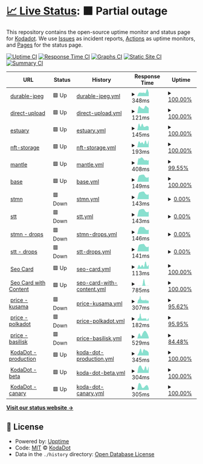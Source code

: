 # [📈 Live Status](https://kodadot.github.io/uptime/): <!--live status--> **🟧 Partial outage**

This repository contains the open-source uptime monitor and status page for [Kodadot](https://kodadot.github.io/uptime/). We use [Issues](https://github.com/kodadot/uptime/issues) as incident reports, [Actions](https://github.com/kodadot/uptime/actions) as uptime monitors, and [Pages](https://kodadot.github.io/uptime/) for the status page.

[![Uptime CI](https://github.com/kodadot/uptime/workflows/Uptime%20CI/badge.svg)](https://github.com/kodadot/uptime/actions?query=workflow%3A%22Uptime+CI%22)
[![Response Time CI](https://github.com/kodadot/uptime/workflows/Response%20Time%20CI/badge.svg)](https://github.com/kodadot/uptime/actions?query=workflow%3A%22Response+Time+CI%22)
[![Graphs CI](https://github.com/kodadot/uptime/workflows/Graphs%20CI/badge.svg)](https://github.com/kodadot/uptime/actions?query=workflow%3A%22Graphs+CI%22)
[![Static Site CI](https://github.com/kodadot/uptime/workflows/Static%20Site%20CI/badge.svg)](https://github.com/kodadot/uptime/actions?query=workflow%3A%22Static+Site+CI%22)
[![Summary CI](https://github.com/kodadot/uptime/workflows/Summary%20CI/badge.svg)](https://github.com/kodadot/uptime/actions?query=workflow%3A%22Summary+CI%22)

<!--start: status pages-->
<!-- This summary is generated by Upptime (https://github.com/upptime/upptime) -->
<!-- Do not edit this manually, your changes will be overwritten -->
<!-- prettier-ignore -->
| URL | Status | History | Response Time | Uptime |
| --- | ------ | ------- | ------------- | ------ |
| <img alt="" src="https://icons.duckduckgo.com/ip3/durable-jpeg.kodadot.workers.dev.ico" height="13"> [durable-jpeg](https://durable-jpeg.kodadot.workers.dev/batch) | 🟩 Up | [durable-jpeg.yml](https://github.com/kodadot/uptime/commits/HEAD/history/durable-jpeg.yml) | <details><summary><img alt="Response time graph" src="./graphs/durable-jpeg/response-time-week.png" height="20"> 348ms</summary><br><a href="https://uptime.kodadot.xyz/history/durable-jpeg"><img alt="Response time 405" src="https://img.shields.io/endpoint?url=https%3A%2F%2Fraw.githubusercontent.com%2Fkodadot%2Fuptime%2FHEAD%2Fapi%2Fdurable-jpeg%2Fresponse-time.json"></a><br><a href="https://uptime.kodadot.xyz/history/durable-jpeg"><img alt="24-hour response time 313" src="https://img.shields.io/endpoint?url=https%3A%2F%2Fraw.githubusercontent.com%2Fkodadot%2Fuptime%2FHEAD%2Fapi%2Fdurable-jpeg%2Fresponse-time-day.json"></a><br><a href="https://uptime.kodadot.xyz/history/durable-jpeg"><img alt="7-day response time 348" src="https://img.shields.io/endpoint?url=https%3A%2F%2Fraw.githubusercontent.com%2Fkodadot%2Fuptime%2FHEAD%2Fapi%2Fdurable-jpeg%2Fresponse-time-week.json"></a><br><a href="https://uptime.kodadot.xyz/history/durable-jpeg"><img alt="30-day response time 413" src="https://img.shields.io/endpoint?url=https%3A%2F%2Fraw.githubusercontent.com%2Fkodadot%2Fuptime%2FHEAD%2Fapi%2Fdurable-jpeg%2Fresponse-time-month.json"></a><br><a href="https://uptime.kodadot.xyz/history/durable-jpeg"><img alt="1-year response time 402" src="https://img.shields.io/endpoint?url=https%3A%2F%2Fraw.githubusercontent.com%2Fkodadot%2Fuptime%2FHEAD%2Fapi%2Fdurable-jpeg%2Fresponse-time-year.json"></a></details> | <details><summary><a href="https://uptime.kodadot.xyz/history/durable-jpeg">100.00%</a></summary><a href="https://uptime.kodadot.xyz/history/durable-jpeg"><img alt="All-time uptime 99.98%" src="https://img.shields.io/endpoint?url=https%3A%2F%2Fraw.githubusercontent.com%2Fkodadot%2Fuptime%2FHEAD%2Fapi%2Fdurable-jpeg%2Fuptime.json"></a><br><a href="https://uptime.kodadot.xyz/history/durable-jpeg"><img alt="24-hour uptime 100.00%" src="https://img.shields.io/endpoint?url=https%3A%2F%2Fraw.githubusercontent.com%2Fkodadot%2Fuptime%2FHEAD%2Fapi%2Fdurable-jpeg%2Fuptime-day.json"></a><br><a href="https://uptime.kodadot.xyz/history/durable-jpeg"><img alt="7-day uptime 100.00%" src="https://img.shields.io/endpoint?url=https%3A%2F%2Fraw.githubusercontent.com%2Fkodadot%2Fuptime%2FHEAD%2Fapi%2Fdurable-jpeg%2Fuptime-week.json"></a><br><a href="https://uptime.kodadot.xyz/history/durable-jpeg"><img alt="30-day uptime 100.00%" src="https://img.shields.io/endpoint?url=https%3A%2F%2Fraw.githubusercontent.com%2Fkodadot%2Fuptime%2FHEAD%2Fapi%2Fdurable-jpeg%2Fuptime-month.json"></a><br><a href="https://uptime.kodadot.xyz/history/durable-jpeg"><img alt="1-year uptime 100.00%" src="https://img.shields.io/endpoint?url=https%3A%2F%2Fraw.githubusercontent.com%2Fkodadot%2Fuptime%2FHEAD%2Fapi%2Fdurable-jpeg%2Fuptime-year.json"></a></details>
| <img alt="" src="https://icons.duckduckgo.com/ip3/direct-upload.kodadot.workers.dev.ico" height="13"> [direct-upload](https://direct-upload.kodadot.workers.dev/) | 🟩 Up | [direct-upload.yml](https://github.com/kodadot/uptime/commits/HEAD/history/direct-upload.yml) | <details><summary><img alt="Response time graph" src="./graphs/direct-upload/response-time-week.png" height="20"> 121ms</summary><br><a href="https://uptime.kodadot.xyz/history/direct-upload"><img alt="Response time 152" src="https://img.shields.io/endpoint?url=https%3A%2F%2Fraw.githubusercontent.com%2Fkodadot%2Fuptime%2FHEAD%2Fapi%2Fdirect-upload%2Fresponse-time.json"></a><br><a href="https://uptime.kodadot.xyz/history/direct-upload"><img alt="24-hour response time 104" src="https://img.shields.io/endpoint?url=https%3A%2F%2Fraw.githubusercontent.com%2Fkodadot%2Fuptime%2FHEAD%2Fapi%2Fdirect-upload%2Fresponse-time-day.json"></a><br><a href="https://uptime.kodadot.xyz/history/direct-upload"><img alt="7-day response time 121" src="https://img.shields.io/endpoint?url=https%3A%2F%2Fraw.githubusercontent.com%2Fkodadot%2Fuptime%2FHEAD%2Fapi%2Fdirect-upload%2Fresponse-time-week.json"></a><br><a href="https://uptime.kodadot.xyz/history/direct-upload"><img alt="30-day response time 235" src="https://img.shields.io/endpoint?url=https%3A%2F%2Fraw.githubusercontent.com%2Fkodadot%2Fuptime%2FHEAD%2Fapi%2Fdirect-upload%2Fresponse-time-month.json"></a><br><a href="https://uptime.kodadot.xyz/history/direct-upload"><img alt="1-year response time 160" src="https://img.shields.io/endpoint?url=https%3A%2F%2Fraw.githubusercontent.com%2Fkodadot%2Fuptime%2FHEAD%2Fapi%2Fdirect-upload%2Fresponse-time-year.json"></a></details> | <details><summary><a href="https://uptime.kodadot.xyz/history/direct-upload">100.00%</a></summary><a href="https://uptime.kodadot.xyz/history/direct-upload"><img alt="All-time uptime 100.00%" src="https://img.shields.io/endpoint?url=https%3A%2F%2Fraw.githubusercontent.com%2Fkodadot%2Fuptime%2FHEAD%2Fapi%2Fdirect-upload%2Fuptime.json"></a><br><a href="https://uptime.kodadot.xyz/history/direct-upload"><img alt="24-hour uptime 100.00%" src="https://img.shields.io/endpoint?url=https%3A%2F%2Fraw.githubusercontent.com%2Fkodadot%2Fuptime%2FHEAD%2Fapi%2Fdirect-upload%2Fuptime-day.json"></a><br><a href="https://uptime.kodadot.xyz/history/direct-upload"><img alt="7-day uptime 100.00%" src="https://img.shields.io/endpoint?url=https%3A%2F%2Fraw.githubusercontent.com%2Fkodadot%2Fuptime%2FHEAD%2Fapi%2Fdirect-upload%2Fuptime-week.json"></a><br><a href="https://uptime.kodadot.xyz/history/direct-upload"><img alt="30-day uptime 100.00%" src="https://img.shields.io/endpoint?url=https%3A%2F%2Fraw.githubusercontent.com%2Fkodadot%2Fuptime%2FHEAD%2Fapi%2Fdirect-upload%2Fuptime-month.json"></a><br><a href="https://uptime.kodadot.xyz/history/direct-upload"><img alt="1-year uptime 100.00%" src="https://img.shields.io/endpoint?url=https%3A%2F%2Fraw.githubusercontent.com%2Fkodadot%2Fuptime%2FHEAD%2Fapi%2Fdirect-upload%2Fuptime-year.json"></a></details>
| <img alt="" src="https://icons.duckduckgo.com/ip3/pinning.kodadot.workers.dev.ico" height="13"> [estuary](https://pinning.kodadot.workers.dev/) | 🟩 Up | [estuary.yml](https://github.com/kodadot/uptime/commits/HEAD/history/estuary.yml) | <details><summary><img alt="Response time graph" src="./graphs/estuary/response-time-week.png" height="20"> 145ms</summary><br><a href="https://uptime.kodadot.xyz/history/estuary"><img alt="Response time 148" src="https://img.shields.io/endpoint?url=https%3A%2F%2Fraw.githubusercontent.com%2Fkodadot%2Fuptime%2FHEAD%2Fapi%2Festuary%2Fresponse-time.json"></a><br><a href="https://uptime.kodadot.xyz/history/estuary"><img alt="24-hour response time 107" src="https://img.shields.io/endpoint?url=https%3A%2F%2Fraw.githubusercontent.com%2Fkodadot%2Fuptime%2FHEAD%2Fapi%2Festuary%2Fresponse-time-day.json"></a><br><a href="https://uptime.kodadot.xyz/history/estuary"><img alt="7-day response time 145" src="https://img.shields.io/endpoint?url=https%3A%2F%2Fraw.githubusercontent.com%2Fkodadot%2Fuptime%2FHEAD%2Fapi%2Festuary%2Fresponse-time-week.json"></a><br><a href="https://uptime.kodadot.xyz/history/estuary"><img alt="30-day response time 203" src="https://img.shields.io/endpoint?url=https%3A%2F%2Fraw.githubusercontent.com%2Fkodadot%2Fuptime%2FHEAD%2Fapi%2Festuary%2Fresponse-time-month.json"></a><br><a href="https://uptime.kodadot.xyz/history/estuary"><img alt="1-year response time 153" src="https://img.shields.io/endpoint?url=https%3A%2F%2Fraw.githubusercontent.com%2Fkodadot%2Fuptime%2FHEAD%2Fapi%2Festuary%2Fresponse-time-year.json"></a></details> | <details><summary><a href="https://uptime.kodadot.xyz/history/estuary">100.00%</a></summary><a href="https://uptime.kodadot.xyz/history/estuary"><img alt="All-time uptime 100.00%" src="https://img.shields.io/endpoint?url=https%3A%2F%2Fraw.githubusercontent.com%2Fkodadot%2Fuptime%2FHEAD%2Fapi%2Festuary%2Fuptime.json"></a><br><a href="https://uptime.kodadot.xyz/history/estuary"><img alt="24-hour uptime 100.00%" src="https://img.shields.io/endpoint?url=https%3A%2F%2Fraw.githubusercontent.com%2Fkodadot%2Fuptime%2FHEAD%2Fapi%2Festuary%2Fuptime-day.json"></a><br><a href="https://uptime.kodadot.xyz/history/estuary"><img alt="7-day uptime 100.00%" src="https://img.shields.io/endpoint?url=https%3A%2F%2Fraw.githubusercontent.com%2Fkodadot%2Fuptime%2FHEAD%2Fapi%2Festuary%2Fuptime-week.json"></a><br><a href="https://uptime.kodadot.xyz/history/estuary"><img alt="30-day uptime 100.00%" src="https://img.shields.io/endpoint?url=https%3A%2F%2Fraw.githubusercontent.com%2Fkodadot%2Fuptime%2FHEAD%2Fapi%2Festuary%2Fuptime-month.json"></a><br><a href="https://uptime.kodadot.xyz/history/estuary"><img alt="1-year uptime 100.00%" src="https://img.shields.io/endpoint?url=https%3A%2F%2Fraw.githubusercontent.com%2Fkodadot%2Fuptime%2FHEAD%2Fapi%2Festuary%2Fuptime-year.json"></a></details>
| <img alt="" src="https://icons.duckduckgo.com/ip3/ipos.kodadot.workers.dev.ico" height="13"> [nft-storage](https://ipos.kodadot.workers.dev/) | 🟩 Up | [nft-storage.yml](https://github.com/kodadot/uptime/commits/HEAD/history/nft-storage.yml) | <details><summary><img alt="Response time graph" src="./graphs/nft-storage/response-time-week.png" height="20"> 193ms</summary><br><a href="https://uptime.kodadot.xyz/history/nft-storage"><img alt="Response time 185" src="https://img.shields.io/endpoint?url=https%3A%2F%2Fraw.githubusercontent.com%2Fkodadot%2Fuptime%2FHEAD%2Fapi%2Fnft-storage%2Fresponse-time.json"></a><br><a href="https://uptime.kodadot.xyz/history/nft-storage"><img alt="24-hour response time 271" src="https://img.shields.io/endpoint?url=https%3A%2F%2Fraw.githubusercontent.com%2Fkodadot%2Fuptime%2FHEAD%2Fapi%2Fnft-storage%2Fresponse-time-day.json"></a><br><a href="https://uptime.kodadot.xyz/history/nft-storage"><img alt="7-day response time 193" src="https://img.shields.io/endpoint?url=https%3A%2F%2Fraw.githubusercontent.com%2Fkodadot%2Fuptime%2FHEAD%2Fapi%2Fnft-storage%2Fresponse-time-week.json"></a><br><a href="https://uptime.kodadot.xyz/history/nft-storage"><img alt="30-day response time 240" src="https://img.shields.io/endpoint?url=https%3A%2F%2Fraw.githubusercontent.com%2Fkodadot%2Fuptime%2FHEAD%2Fapi%2Fnft-storage%2Fresponse-time-month.json"></a><br><a href="https://uptime.kodadot.xyz/history/nft-storage"><img alt="1-year response time 205" src="https://img.shields.io/endpoint?url=https%3A%2F%2Fraw.githubusercontent.com%2Fkodadot%2Fuptime%2FHEAD%2Fapi%2Fnft-storage%2Fresponse-time-year.json"></a></details> | <details><summary><a href="https://uptime.kodadot.xyz/history/nft-storage">100.00%</a></summary><a href="https://uptime.kodadot.xyz/history/nft-storage"><img alt="All-time uptime 100.00%" src="https://img.shields.io/endpoint?url=https%3A%2F%2Fraw.githubusercontent.com%2Fkodadot%2Fuptime%2FHEAD%2Fapi%2Fnft-storage%2Fuptime.json"></a><br><a href="https://uptime.kodadot.xyz/history/nft-storage"><img alt="24-hour uptime 100.00%" src="https://img.shields.io/endpoint?url=https%3A%2F%2Fraw.githubusercontent.com%2Fkodadot%2Fuptime%2FHEAD%2Fapi%2Fnft-storage%2Fuptime-day.json"></a><br><a href="https://uptime.kodadot.xyz/history/nft-storage"><img alt="7-day uptime 100.00%" src="https://img.shields.io/endpoint?url=https%3A%2F%2Fraw.githubusercontent.com%2Fkodadot%2Fuptime%2FHEAD%2Fapi%2Fnft-storage%2Fuptime-week.json"></a><br><a href="https://uptime.kodadot.xyz/history/nft-storage"><img alt="30-day uptime 100.00%" src="https://img.shields.io/endpoint?url=https%3A%2F%2Fraw.githubusercontent.com%2Fkodadot%2Fuptime%2FHEAD%2Fapi%2Fnft-storage%2Fuptime-month.json"></a><br><a href="https://uptime.kodadot.xyz/history/nft-storage"><img alt="1-year uptime 100.00%" src="https://img.shields.io/endpoint?url=https%3A%2F%2Fraw.githubusercontent.com%2Fkodadot%2Fuptime%2FHEAD%2Fapi%2Fnft-storage%2Fuptime-year.json"></a></details>
| <img alt="" src="https://icons.duckduckgo.com/ip3/squid.subsquid.io.ico" height="13"> [mantle](https://squid.subsquid.io/flock/graphql) | 🟩 Up | [mantle.yml](https://github.com/kodadot/uptime/commits/HEAD/history/mantle.yml) | <details><summary><img alt="Response time graph" src="./graphs/mantle/response-time-week.png" height="20"> 408ms</summary><br><a href="https://uptime.kodadot.xyz/history/mantle"><img alt="Response time 465" src="https://img.shields.io/endpoint?url=https%3A%2F%2Fraw.githubusercontent.com%2Fkodadot%2Fuptime%2FHEAD%2Fapi%2Fmantle%2Fresponse-time.json"></a><br><a href="https://uptime.kodadot.xyz/history/mantle"><img alt="24-hour response time 620" src="https://img.shields.io/endpoint?url=https%3A%2F%2Fraw.githubusercontent.com%2Fkodadot%2Fuptime%2FHEAD%2Fapi%2Fmantle%2Fresponse-time-day.json"></a><br><a href="https://uptime.kodadot.xyz/history/mantle"><img alt="7-day response time 408" src="https://img.shields.io/endpoint?url=https%3A%2F%2Fraw.githubusercontent.com%2Fkodadot%2Fuptime%2FHEAD%2Fapi%2Fmantle%2Fresponse-time-week.json"></a><br><a href="https://uptime.kodadot.xyz/history/mantle"><img alt="30-day response time 328" src="https://img.shields.io/endpoint?url=https%3A%2F%2Fraw.githubusercontent.com%2Fkodadot%2Fuptime%2FHEAD%2Fapi%2Fmantle%2Fresponse-time-month.json"></a><br><a href="https://uptime.kodadot.xyz/history/mantle"><img alt="1-year response time 461" src="https://img.shields.io/endpoint?url=https%3A%2F%2Fraw.githubusercontent.com%2Fkodadot%2Fuptime%2FHEAD%2Fapi%2Fmantle%2Fresponse-time-year.json"></a></details> | <details><summary><a href="https://uptime.kodadot.xyz/history/mantle">99.55%</a></summary><a href="https://uptime.kodadot.xyz/history/mantle"><img alt="All-time uptime 99.90%" src="https://img.shields.io/endpoint?url=https%3A%2F%2Fraw.githubusercontent.com%2Fkodadot%2Fuptime%2FHEAD%2Fapi%2Fmantle%2Fuptime.json"></a><br><a href="https://uptime.kodadot.xyz/history/mantle"><img alt="24-hour uptime 99.02%" src="https://img.shields.io/endpoint?url=https%3A%2F%2Fraw.githubusercontent.com%2Fkodadot%2Fuptime%2FHEAD%2Fapi%2Fmantle%2Fuptime-day.json"></a><br><a href="https://uptime.kodadot.xyz/history/mantle"><img alt="7-day uptime 99.55%" src="https://img.shields.io/endpoint?url=https%3A%2F%2Fraw.githubusercontent.com%2Fkodadot%2Fuptime%2FHEAD%2Fapi%2Fmantle%2Fuptime-week.json"></a><br><a href="https://uptime.kodadot.xyz/history/mantle"><img alt="30-day uptime 99.60%" src="https://img.shields.io/endpoint?url=https%3A%2F%2Fraw.githubusercontent.com%2Fkodadot%2Fuptime%2FHEAD%2Fapi%2Fmantle%2Fuptime-month.json"></a><br><a href="https://uptime.kodadot.xyz/history/mantle"><img alt="1-year uptime 99.90%" src="https://img.shields.io/endpoint?url=https%3A%2F%2Fraw.githubusercontent.com%2Fkodadot%2Fuptime%2FHEAD%2Fapi%2Fmantle%2Fuptime-year.json"></a></details>
| <img alt="" src="https://icons.duckduckgo.com/ip3/squid.subsquid.io.ico" height="13"> [base](https://squid.subsquid.io/basick/graphql) | 🟩 Up | [base.yml](https://github.com/kodadot/uptime/commits/HEAD/history/base.yml) | <details><summary><img alt="Response time graph" src="./graphs/base/response-time-week.png" height="20"> 149ms</summary><br><a href="https://uptime.kodadot.xyz/history/base"><img alt="Response time 170" src="https://img.shields.io/endpoint?url=https%3A%2F%2Fraw.githubusercontent.com%2Fkodadot%2Fuptime%2FHEAD%2Fapi%2Fbase%2Fresponse-time.json"></a><br><a href="https://uptime.kodadot.xyz/history/base"><img alt="24-hour response time 119" src="https://img.shields.io/endpoint?url=https%3A%2F%2Fraw.githubusercontent.com%2Fkodadot%2Fuptime%2FHEAD%2Fapi%2Fbase%2Fresponse-time-day.json"></a><br><a href="https://uptime.kodadot.xyz/history/base"><img alt="7-day response time 149" src="https://img.shields.io/endpoint?url=https%3A%2F%2Fraw.githubusercontent.com%2Fkodadot%2Fuptime%2FHEAD%2Fapi%2Fbase%2Fresponse-time-week.json"></a><br><a href="https://uptime.kodadot.xyz/history/base"><img alt="30-day response time 146" src="https://img.shields.io/endpoint?url=https%3A%2F%2Fraw.githubusercontent.com%2Fkodadot%2Fuptime%2FHEAD%2Fapi%2Fbase%2Fresponse-time-month.json"></a><br><a href="https://uptime.kodadot.xyz/history/base"><img alt="1-year response time 173" src="https://img.shields.io/endpoint?url=https%3A%2F%2Fraw.githubusercontent.com%2Fkodadot%2Fuptime%2FHEAD%2Fapi%2Fbase%2Fresponse-time-year.json"></a></details> | <details><summary><a href="https://uptime.kodadot.xyz/history/base">100.00%</a></summary><a href="https://uptime.kodadot.xyz/history/base"><img alt="All-time uptime 99.94%" src="https://img.shields.io/endpoint?url=https%3A%2F%2Fraw.githubusercontent.com%2Fkodadot%2Fuptime%2FHEAD%2Fapi%2Fbase%2Fuptime.json"></a><br><a href="https://uptime.kodadot.xyz/history/base"><img alt="24-hour uptime 100.00%" src="https://img.shields.io/endpoint?url=https%3A%2F%2Fraw.githubusercontent.com%2Fkodadot%2Fuptime%2FHEAD%2Fapi%2Fbase%2Fuptime-day.json"></a><br><a href="https://uptime.kodadot.xyz/history/base"><img alt="7-day uptime 100.00%" src="https://img.shields.io/endpoint?url=https%3A%2F%2Fraw.githubusercontent.com%2Fkodadot%2Fuptime%2FHEAD%2Fapi%2Fbase%2Fuptime-week.json"></a><br><a href="https://uptime.kodadot.xyz/history/base"><img alt="30-day uptime 99.97%" src="https://img.shields.io/endpoint?url=https%3A%2F%2Fraw.githubusercontent.com%2Fkodadot%2Fuptime%2FHEAD%2Fapi%2Fbase%2Fuptime-month.json"></a><br><a href="https://uptime.kodadot.xyz/history/base"><img alt="1-year uptime 99.94%" src="https://img.shields.io/endpoint?url=https%3A%2F%2Fraw.githubusercontent.com%2Fkodadot%2Fuptime%2FHEAD%2Fapi%2Fbase%2Fuptime-year.json"></a></details>
| <img alt="" src="https://icons.duckduckgo.com/ip3/squid.subsquid.io.ico" height="13"> [stmn](https://squid.subsquid.io/stick/graphql) | 🟥 Down | [stmn.yml](https://github.com/kodadot/uptime/commits/HEAD/history/stmn.yml) | <details><summary><img alt="Response time graph" src="./graphs/stmn/response-time-week.png" height="20"> 143ms</summary><br><a href="https://uptime.kodadot.xyz/history/stmn"><img alt="Response time 125" src="https://img.shields.io/endpoint?url=https%3A%2F%2Fraw.githubusercontent.com%2Fkodadot%2Fuptime%2FHEAD%2Fapi%2Fstmn%2Fresponse-time.json"></a><br><a href="https://uptime.kodadot.xyz/history/stmn"><img alt="24-hour response time 113" src="https://img.shields.io/endpoint?url=https%3A%2F%2Fraw.githubusercontent.com%2Fkodadot%2Fuptime%2FHEAD%2Fapi%2Fstmn%2Fresponse-time-day.json"></a><br><a href="https://uptime.kodadot.xyz/history/stmn"><img alt="7-day response time 143" src="https://img.shields.io/endpoint?url=https%3A%2F%2Fraw.githubusercontent.com%2Fkodadot%2Fuptime%2FHEAD%2Fapi%2Fstmn%2Fresponse-time-week.json"></a><br><a href="https://uptime.kodadot.xyz/history/stmn"><img alt="30-day response time 140" src="https://img.shields.io/endpoint?url=https%3A%2F%2Fraw.githubusercontent.com%2Fkodadot%2Fuptime%2FHEAD%2Fapi%2Fstmn%2Fresponse-time-month.json"></a><br><a href="https://uptime.kodadot.xyz/history/stmn"><img alt="1-year response time 124" src="https://img.shields.io/endpoint?url=https%3A%2F%2Fraw.githubusercontent.com%2Fkodadot%2Fuptime%2FHEAD%2Fapi%2Fstmn%2Fresponse-time-year.json"></a></details> | <details><summary><a href="https://uptime.kodadot.xyz/history/stmn">0.00%</a></summary><a href="https://uptime.kodadot.xyz/history/stmn"><img alt="All-time uptime 64.70%" src="https://img.shields.io/endpoint?url=https%3A%2F%2Fraw.githubusercontent.com%2Fkodadot%2Fuptime%2FHEAD%2Fapi%2Fstmn%2Fuptime.json"></a><br><a href="https://uptime.kodadot.xyz/history/stmn"><img alt="24-hour uptime 0.00%" src="https://img.shields.io/endpoint?url=https%3A%2F%2Fraw.githubusercontent.com%2Fkodadot%2Fuptime%2FHEAD%2Fapi%2Fstmn%2Fuptime-day.json"></a><br><a href="https://uptime.kodadot.xyz/history/stmn"><img alt="7-day uptime 0.00%" src="https://img.shields.io/endpoint?url=https%3A%2F%2Fraw.githubusercontent.com%2Fkodadot%2Fuptime%2FHEAD%2Fapi%2Fstmn%2Fuptime-week.json"></a><br><a href="https://uptime.kodadot.xyz/history/stmn"><img alt="30-day uptime 0.00%" src="https://img.shields.io/endpoint?url=https%3A%2F%2Fraw.githubusercontent.com%2Fkodadot%2Fuptime%2FHEAD%2Fapi%2Fstmn%2Fuptime-month.json"></a><br><a href="https://uptime.kodadot.xyz/history/stmn"><img alt="1-year uptime 20.28%" src="https://img.shields.io/endpoint?url=https%3A%2F%2Fraw.githubusercontent.com%2Fkodadot%2Fuptime%2FHEAD%2Fapi%2Fstmn%2Fuptime-year.json"></a></details>
| <img alt="" src="https://icons.duckduckgo.com/ip3/squid.subsquid.io.ico" height="13"> [stt](https://squid.subsquid.io/speck/graphql) | 🟥 Down | [stt.yml](https://github.com/kodadot/uptime/commits/HEAD/history/stt.yml) | <details><summary><img alt="Response time graph" src="./graphs/stt/response-time-week.png" height="20"> 143ms</summary><br><a href="https://uptime.kodadot.xyz/history/stt"><img alt="Response time 124" src="https://img.shields.io/endpoint?url=https%3A%2F%2Fraw.githubusercontent.com%2Fkodadot%2Fuptime%2FHEAD%2Fapi%2Fstt%2Fresponse-time.json"></a><br><a href="https://uptime.kodadot.xyz/history/stt"><img alt="24-hour response time 114" src="https://img.shields.io/endpoint?url=https%3A%2F%2Fraw.githubusercontent.com%2Fkodadot%2Fuptime%2FHEAD%2Fapi%2Fstt%2Fresponse-time-day.json"></a><br><a href="https://uptime.kodadot.xyz/history/stt"><img alt="7-day response time 143" src="https://img.shields.io/endpoint?url=https%3A%2F%2Fraw.githubusercontent.com%2Fkodadot%2Fuptime%2FHEAD%2Fapi%2Fstt%2Fresponse-time-week.json"></a><br><a href="https://uptime.kodadot.xyz/history/stt"><img alt="30-day response time 139" src="https://img.shields.io/endpoint?url=https%3A%2F%2Fraw.githubusercontent.com%2Fkodadot%2Fuptime%2FHEAD%2Fapi%2Fstt%2Fresponse-time-month.json"></a><br><a href="https://uptime.kodadot.xyz/history/stt"><img alt="1-year response time 124" src="https://img.shields.io/endpoint?url=https%3A%2F%2Fraw.githubusercontent.com%2Fkodadot%2Fuptime%2FHEAD%2Fapi%2Fstt%2Fresponse-time-year.json"></a></details> | <details><summary><a href="https://uptime.kodadot.xyz/history/stt">0.00%</a></summary><a href="https://uptime.kodadot.xyz/history/stt"><img alt="All-time uptime 57.80%" src="https://img.shields.io/endpoint?url=https%3A%2F%2Fraw.githubusercontent.com%2Fkodadot%2Fuptime%2FHEAD%2Fapi%2Fstt%2Fuptime.json"></a><br><a href="https://uptime.kodadot.xyz/history/stt"><img alt="24-hour uptime 0.00%" src="https://img.shields.io/endpoint?url=https%3A%2F%2Fraw.githubusercontent.com%2Fkodadot%2Fuptime%2FHEAD%2Fapi%2Fstt%2Fuptime-day.json"></a><br><a href="https://uptime.kodadot.xyz/history/stt"><img alt="7-day uptime 0.00%" src="https://img.shields.io/endpoint?url=https%3A%2F%2Fraw.githubusercontent.com%2Fkodadot%2Fuptime%2FHEAD%2Fapi%2Fstt%2Fuptime-week.json"></a><br><a href="https://uptime.kodadot.xyz/history/stt"><img alt="30-day uptime 0.00%" src="https://img.shields.io/endpoint?url=https%3A%2F%2Fraw.githubusercontent.com%2Fkodadot%2Fuptime%2FHEAD%2Fapi%2Fstt%2Fuptime-month.json"></a><br><a href="https://uptime.kodadot.xyz/history/stt"><img alt="1-year uptime 20.28%" src="https://img.shields.io/endpoint?url=https%3A%2F%2Fraw.githubusercontent.com%2Fkodadot%2Fuptime%2FHEAD%2Fapi%2Fstt%2Fuptime-year.json"></a></details>
| <img alt="" src="https://icons.duckduckgo.com/ip3/squid.subsquid.io.ico" height="13"> [stmn - drops](https://squid.subsquid.io/stick/graphql) | 🟥 Down | [stmn-drops.yml](https://github.com/kodadot/uptime/commits/HEAD/history/stmn-drops.yml) | <details><summary><img alt="Response time graph" src="./graphs/stmn-drops/response-time-week.png" height="20"> 146ms</summary><br><a href="https://uptime.kodadot.xyz/history/stmn-drops"><img alt="Response time 234" src="https://img.shields.io/endpoint?url=https%3A%2F%2Fraw.githubusercontent.com%2Fkodadot%2Fuptime%2FHEAD%2Fapi%2Fstmn-drops%2Fresponse-time.json"></a><br><a href="https://uptime.kodadot.xyz/history/stmn-drops"><img alt="24-hour response time 111" src="https://img.shields.io/endpoint?url=https%3A%2F%2Fraw.githubusercontent.com%2Fkodadot%2Fuptime%2FHEAD%2Fapi%2Fstmn-drops%2Fresponse-time-day.json"></a><br><a href="https://uptime.kodadot.xyz/history/stmn-drops"><img alt="7-day response time 146" src="https://img.shields.io/endpoint?url=https%3A%2F%2Fraw.githubusercontent.com%2Fkodadot%2Fuptime%2FHEAD%2Fapi%2Fstmn-drops%2Fresponse-time-week.json"></a><br><a href="https://uptime.kodadot.xyz/history/stmn-drops"><img alt="30-day response time 139" src="https://img.shields.io/endpoint?url=https%3A%2F%2Fraw.githubusercontent.com%2Fkodadot%2Fuptime%2FHEAD%2Fapi%2Fstmn-drops%2Fresponse-time-month.json"></a><br><a href="https://uptime.kodadot.xyz/history/stmn-drops"><img alt="1-year response time 175" src="https://img.shields.io/endpoint?url=https%3A%2F%2Fraw.githubusercontent.com%2Fkodadot%2Fuptime%2FHEAD%2Fapi%2Fstmn-drops%2Fresponse-time-year.json"></a></details> | <details><summary><a href="https://uptime.kodadot.xyz/history/stmn-drops">0.00%</a></summary><a href="https://uptime.kodadot.xyz/history/stmn-drops"><img alt="All-time uptime 64.69%" src="https://img.shields.io/endpoint?url=https%3A%2F%2Fraw.githubusercontent.com%2Fkodadot%2Fuptime%2FHEAD%2Fapi%2Fstmn-drops%2Fuptime.json"></a><br><a href="https://uptime.kodadot.xyz/history/stmn-drops"><img alt="24-hour uptime 0.00%" src="https://img.shields.io/endpoint?url=https%3A%2F%2Fraw.githubusercontent.com%2Fkodadot%2Fuptime%2FHEAD%2Fapi%2Fstmn-drops%2Fuptime-day.json"></a><br><a href="https://uptime.kodadot.xyz/history/stmn-drops"><img alt="7-day uptime 0.00%" src="https://img.shields.io/endpoint?url=https%3A%2F%2Fraw.githubusercontent.com%2Fkodadot%2Fuptime%2FHEAD%2Fapi%2Fstmn-drops%2Fuptime-week.json"></a><br><a href="https://uptime.kodadot.xyz/history/stmn-drops"><img alt="30-day uptime 0.00%" src="https://img.shields.io/endpoint?url=https%3A%2F%2Fraw.githubusercontent.com%2Fkodadot%2Fuptime%2FHEAD%2Fapi%2Fstmn-drops%2Fuptime-month.json"></a><br><a href="https://uptime.kodadot.xyz/history/stmn-drops"><img alt="1-year uptime 20.28%" src="https://img.shields.io/endpoint?url=https%3A%2F%2Fraw.githubusercontent.com%2Fkodadot%2Fuptime%2FHEAD%2Fapi%2Fstmn-drops%2Fuptime-year.json"></a></details>
| <img alt="" src="https://icons.duckduckgo.com/ip3/squid.subsquid.io.ico" height="13"> [stt - drops](https://squid.subsquid.io/speck/graphql) | 🟥 Down | [stt-drops.yml](https://github.com/kodadot/uptime/commits/HEAD/history/stt-drops.yml) | <details><summary><img alt="Response time graph" src="./graphs/stt-drops/response-time-week.png" height="20"> 141ms</summary><br><a href="https://uptime.kodadot.xyz/history/stt-drops"><img alt="Response time 330" src="https://img.shields.io/endpoint?url=https%3A%2F%2Fraw.githubusercontent.com%2Fkodadot%2Fuptime%2FHEAD%2Fapi%2Fstt-drops%2Fresponse-time.json"></a><br><a href="https://uptime.kodadot.xyz/history/stt-drops"><img alt="24-hour response time 113" src="https://img.shields.io/endpoint?url=https%3A%2F%2Fraw.githubusercontent.com%2Fkodadot%2Fuptime%2FHEAD%2Fapi%2Fstt-drops%2Fresponse-time-day.json"></a><br><a href="https://uptime.kodadot.xyz/history/stt-drops"><img alt="7-day response time 141" src="https://img.shields.io/endpoint?url=https%3A%2F%2Fraw.githubusercontent.com%2Fkodadot%2Fuptime%2FHEAD%2Fapi%2Fstt-drops%2Fresponse-time-week.json"></a><br><a href="https://uptime.kodadot.xyz/history/stt-drops"><img alt="30-day response time 137" src="https://img.shields.io/endpoint?url=https%3A%2F%2Fraw.githubusercontent.com%2Fkodadot%2Fuptime%2FHEAD%2Fapi%2Fstt-drops%2Fresponse-time-month.json"></a><br><a href="https://uptime.kodadot.xyz/history/stt-drops"><img alt="1-year response time 133" src="https://img.shields.io/endpoint?url=https%3A%2F%2Fraw.githubusercontent.com%2Fkodadot%2Fuptime%2FHEAD%2Fapi%2Fstt-drops%2Fresponse-time-year.json"></a></details> | <details><summary><a href="https://uptime.kodadot.xyz/history/stt-drops">0.00%</a></summary><a href="https://uptime.kodadot.xyz/history/stt-drops"><img alt="All-time uptime 57.72%" src="https://img.shields.io/endpoint?url=https%3A%2F%2Fraw.githubusercontent.com%2Fkodadot%2Fuptime%2FHEAD%2Fapi%2Fstt-drops%2Fuptime.json"></a><br><a href="https://uptime.kodadot.xyz/history/stt-drops"><img alt="24-hour uptime 0.00%" src="https://img.shields.io/endpoint?url=https%3A%2F%2Fraw.githubusercontent.com%2Fkodadot%2Fuptime%2FHEAD%2Fapi%2Fstt-drops%2Fuptime-day.json"></a><br><a href="https://uptime.kodadot.xyz/history/stt-drops"><img alt="7-day uptime 0.00%" src="https://img.shields.io/endpoint?url=https%3A%2F%2Fraw.githubusercontent.com%2Fkodadot%2Fuptime%2FHEAD%2Fapi%2Fstt-drops%2Fuptime-week.json"></a><br><a href="https://uptime.kodadot.xyz/history/stt-drops"><img alt="30-day uptime 0.00%" src="https://img.shields.io/endpoint?url=https%3A%2F%2Fraw.githubusercontent.com%2Fkodadot%2Fuptime%2FHEAD%2Fapi%2Fstt-drops%2Fuptime-month.json"></a><br><a href="https://uptime.kodadot.xyz/history/stt-drops"><img alt="1-year uptime 20.28%" src="https://img.shields.io/endpoint?url=https%3A%2F%2Fraw.githubusercontent.com%2Fkodadot%2Fuptime%2FHEAD%2Fapi%2Fstt-drops%2Fuptime-year.json"></a></details>
| <img alt="" src="https://icons.duckduckgo.com/ip3/og-image-green-seven.vercel.app.ico" height="13"> [Seo Card](https://og-image-green-seven.vercel.app/) | 🟩 Up | [seo-card.yml](https://github.com/kodadot/uptime/commits/HEAD/history/seo-card.yml) | <details><summary><img alt="Response time graph" src="./graphs/seo-card/response-time-week.png" height="20"> 113ms</summary><br><a href="https://uptime.kodadot.xyz/history/seo-card"><img alt="Response time 129" src="https://img.shields.io/endpoint?url=https%3A%2F%2Fraw.githubusercontent.com%2Fkodadot%2Fuptime%2FHEAD%2Fapi%2Fseo-card%2Fresponse-time.json"></a><br><a href="https://uptime.kodadot.xyz/history/seo-card"><img alt="24-hour response time 127" src="https://img.shields.io/endpoint?url=https%3A%2F%2Fraw.githubusercontent.com%2Fkodadot%2Fuptime%2FHEAD%2Fapi%2Fseo-card%2Fresponse-time-day.json"></a><br><a href="https://uptime.kodadot.xyz/history/seo-card"><img alt="7-day response time 113" src="https://img.shields.io/endpoint?url=https%3A%2F%2Fraw.githubusercontent.com%2Fkodadot%2Fuptime%2FHEAD%2Fapi%2Fseo-card%2Fresponse-time-week.json"></a><br><a href="https://uptime.kodadot.xyz/history/seo-card"><img alt="30-day response time 142" src="https://img.shields.io/endpoint?url=https%3A%2F%2Fraw.githubusercontent.com%2Fkodadot%2Fuptime%2FHEAD%2Fapi%2Fseo-card%2Fresponse-time-month.json"></a><br><a href="https://uptime.kodadot.xyz/history/seo-card"><img alt="1-year response time 136" src="https://img.shields.io/endpoint?url=https%3A%2F%2Fraw.githubusercontent.com%2Fkodadot%2Fuptime%2FHEAD%2Fapi%2Fseo-card%2Fresponse-time-year.json"></a></details> | <details><summary><a href="https://uptime.kodadot.xyz/history/seo-card">100.00%</a></summary><a href="https://uptime.kodadot.xyz/history/seo-card"><img alt="All-time uptime 99.98%" src="https://img.shields.io/endpoint?url=https%3A%2F%2Fraw.githubusercontent.com%2Fkodadot%2Fuptime%2FHEAD%2Fapi%2Fseo-card%2Fuptime.json"></a><br><a href="https://uptime.kodadot.xyz/history/seo-card"><img alt="24-hour uptime 100.00%" src="https://img.shields.io/endpoint?url=https%3A%2F%2Fraw.githubusercontent.com%2Fkodadot%2Fuptime%2FHEAD%2Fapi%2Fseo-card%2Fuptime-day.json"></a><br><a href="https://uptime.kodadot.xyz/history/seo-card"><img alt="7-day uptime 100.00%" src="https://img.shields.io/endpoint?url=https%3A%2F%2Fraw.githubusercontent.com%2Fkodadot%2Fuptime%2FHEAD%2Fapi%2Fseo-card%2Fuptime-week.json"></a><br><a href="https://uptime.kodadot.xyz/history/seo-card"><img alt="30-day uptime 99.89%" src="https://img.shields.io/endpoint?url=https%3A%2F%2Fraw.githubusercontent.com%2Fkodadot%2Fuptime%2FHEAD%2Fapi%2Fseo-card%2Fuptime-month.json"></a><br><a href="https://uptime.kodadot.xyz/history/seo-card"><img alt="1-year uptime 99.93%" src="https://img.shields.io/endpoint?url=https%3A%2F%2Fraw.githubusercontent.com%2Fkodadot%2Fuptime%2FHEAD%2Fapi%2Fseo-card%2Fuptime-year.json"></a></details>
| <img alt="" src="https://icons.duckduckgo.com/ip3/og-image-green-seven.vercel.app.ico" height="13"> [Seo Card with Content](https://og-image-green-seven.vercel.app/%20Luna%20Witches%20%233.jpeg?price=0.5500KSM&image=https://image.w.kodadot.xyz/ipfs/bafybeifkgsyqa6h5mniydsz75yzd7qrffq5jh3osgjlafab2pnlsutsyvy&mime=image/jpeg) | 🟩 Up | [seo-card-with-content.yml](https://github.com/kodadot/uptime/commits/HEAD/history/seo-card-with-content.yml) | <details><summary><img alt="Response time graph" src="./graphs/seo-card-with-content/response-time-week.png" height="20"> 785ms</summary><br><a href="https://uptime.kodadot.xyz/history/seo-card-with-content"><img alt="Response time 607" src="https://img.shields.io/endpoint?url=https%3A%2F%2Fraw.githubusercontent.com%2Fkodadot%2Fuptime%2FHEAD%2Fapi%2Fseo-card-with-content%2Fresponse-time.json"></a><br><a href="https://uptime.kodadot.xyz/history/seo-card-with-content"><img alt="24-hour response time 24" src="https://img.shields.io/endpoint?url=https%3A%2F%2Fraw.githubusercontent.com%2Fkodadot%2Fuptime%2FHEAD%2Fapi%2Fseo-card-with-content%2Fresponse-time-day.json"></a><br><a href="https://uptime.kodadot.xyz/history/seo-card-with-content"><img alt="7-day response time 785" src="https://img.shields.io/endpoint?url=https%3A%2F%2Fraw.githubusercontent.com%2Fkodadot%2Fuptime%2FHEAD%2Fapi%2Fseo-card-with-content%2Fresponse-time-week.json"></a><br><a href="https://uptime.kodadot.xyz/history/seo-card-with-content"><img alt="30-day response time 345" src="https://img.shields.io/endpoint?url=https%3A%2F%2Fraw.githubusercontent.com%2Fkodadot%2Fuptime%2FHEAD%2Fapi%2Fseo-card-with-content%2Fresponse-time-month.json"></a><br><a href="https://uptime.kodadot.xyz/history/seo-card-with-content"><img alt="1-year response time 256" src="https://img.shields.io/endpoint?url=https%3A%2F%2Fraw.githubusercontent.com%2Fkodadot%2Fuptime%2FHEAD%2Fapi%2Fseo-card-with-content%2Fresponse-time-year.json"></a></details> | <details><summary><a href="https://uptime.kodadot.xyz/history/seo-card-with-content">100.00%</a></summary><a href="https://uptime.kodadot.xyz/history/seo-card-with-content"><img alt="All-time uptime 99.77%" src="https://img.shields.io/endpoint?url=https%3A%2F%2Fraw.githubusercontent.com%2Fkodadot%2Fuptime%2FHEAD%2Fapi%2Fseo-card-with-content%2Fuptime.json"></a><br><a href="https://uptime.kodadot.xyz/history/seo-card-with-content"><img alt="24-hour uptime 100.00%" src="https://img.shields.io/endpoint?url=https%3A%2F%2Fraw.githubusercontent.com%2Fkodadot%2Fuptime%2FHEAD%2Fapi%2Fseo-card-with-content%2Fuptime-day.json"></a><br><a href="https://uptime.kodadot.xyz/history/seo-card-with-content"><img alt="7-day uptime 100.00%" src="https://img.shields.io/endpoint?url=https%3A%2F%2Fraw.githubusercontent.com%2Fkodadot%2Fuptime%2FHEAD%2Fapi%2Fseo-card-with-content%2Fuptime-week.json"></a><br><a href="https://uptime.kodadot.xyz/history/seo-card-with-content"><img alt="30-day uptime 99.89%" src="https://img.shields.io/endpoint?url=https%3A%2F%2Fraw.githubusercontent.com%2Fkodadot%2Fuptime%2FHEAD%2Fapi%2Fseo-card-with-content%2Fuptime-month.json"></a><br><a href="https://uptime.kodadot.xyz/history/seo-card-with-content"><img alt="1-year uptime 99.92%" src="https://img.shields.io/endpoint?url=https%3A%2F%2Fraw.githubusercontent.com%2Fkodadot%2Fuptime%2FHEAD%2Fapi%2Fseo-card-with-content%2Fuptime-year.json"></a></details>
| <img alt="" src="https://icons.duckduckgo.com/ip3/price.kodadot.workers.dev.ico" height="13"> [price - kusama](https://price.kodadot.workers.dev/price/kusama) | 🟥 Down | [price-kusama.yml](https://github.com/kodadot/uptime/commits/HEAD/history/price-kusama.yml) | <details><summary><img alt="Response time graph" src="./graphs/price-kusama/response-time-week.png" height="20"> 307ms</summary><br><a href="https://uptime.kodadot.xyz/history/price-kusama"><img alt="Response time 424" src="https://img.shields.io/endpoint?url=https%3A%2F%2Fraw.githubusercontent.com%2Fkodadot%2Fuptime%2FHEAD%2Fapi%2Fprice-kusama%2Fresponse-time.json"></a><br><a href="https://uptime.kodadot.xyz/history/price-kusama"><img alt="24-hour response time 260" src="https://img.shields.io/endpoint?url=https%3A%2F%2Fraw.githubusercontent.com%2Fkodadot%2Fuptime%2FHEAD%2Fapi%2Fprice-kusama%2Fresponse-time-day.json"></a><br><a href="https://uptime.kodadot.xyz/history/price-kusama"><img alt="7-day response time 307" src="https://img.shields.io/endpoint?url=https%3A%2F%2Fraw.githubusercontent.com%2Fkodadot%2Fuptime%2FHEAD%2Fapi%2Fprice-kusama%2Fresponse-time-week.json"></a><br><a href="https://uptime.kodadot.xyz/history/price-kusama"><img alt="30-day response time 391" src="https://img.shields.io/endpoint?url=https%3A%2F%2Fraw.githubusercontent.com%2Fkodadot%2Fuptime%2FHEAD%2Fapi%2Fprice-kusama%2Fresponse-time-month.json"></a><br><a href="https://uptime.kodadot.xyz/history/price-kusama"><img alt="1-year response time 423" src="https://img.shields.io/endpoint?url=https%3A%2F%2Fraw.githubusercontent.com%2Fkodadot%2Fuptime%2FHEAD%2Fapi%2Fprice-kusama%2Fresponse-time-year.json"></a></details> | <details><summary><a href="https://uptime.kodadot.xyz/history/price-kusama">95.62%</a></summary><a href="https://uptime.kodadot.xyz/history/price-kusama"><img alt="All-time uptime 99.95%" src="https://img.shields.io/endpoint?url=https%3A%2F%2Fraw.githubusercontent.com%2Fkodadot%2Fuptime%2FHEAD%2Fapi%2Fprice-kusama%2Fuptime.json"></a><br><a href="https://uptime.kodadot.xyz/history/price-kusama"><img alt="24-hour uptime 70.76%" src="https://img.shields.io/endpoint?url=https%3A%2F%2Fraw.githubusercontent.com%2Fkodadot%2Fuptime%2FHEAD%2Fapi%2Fprice-kusama%2Fuptime-day.json"></a><br><a href="https://uptime.kodadot.xyz/history/price-kusama"><img alt="7-day uptime 95.62%" src="https://img.shields.io/endpoint?url=https%3A%2F%2Fraw.githubusercontent.com%2Fkodadot%2Fuptime%2FHEAD%2Fapi%2Fprice-kusama%2Fuptime-week.json"></a><br><a href="https://uptime.kodadot.xyz/history/price-kusama"><img alt="30-day uptime 98.99%" src="https://img.shields.io/endpoint?url=https%3A%2F%2Fraw.githubusercontent.com%2Fkodadot%2Fuptime%2FHEAD%2Fapi%2Fprice-kusama%2Fuptime-month.json"></a><br><a href="https://uptime.kodadot.xyz/history/price-kusama"><img alt="1-year uptime 99.89%" src="https://img.shields.io/endpoint?url=https%3A%2F%2Fraw.githubusercontent.com%2Fkodadot%2Fuptime%2FHEAD%2Fapi%2Fprice-kusama%2Fuptime-year.json"></a></details>
| <img alt="" src="https://icons.duckduckgo.com/ip3/price.kodadot.workers.dev.ico" height="13"> [price - polkadot](https://price.kodadot.workers.dev/price/polkadot) | 🟥 Down | [price-polkadot.yml](https://github.com/kodadot/uptime/commits/HEAD/history/price-polkadot.yml) | <details><summary><img alt="Response time graph" src="./graphs/price-polkadot/response-time-week.png" height="20"> 182ms</summary><br><a href="https://uptime.kodadot.xyz/history/price-polkadot"><img alt="Response time 223" src="https://img.shields.io/endpoint?url=https%3A%2F%2Fraw.githubusercontent.com%2Fkodadot%2Fuptime%2FHEAD%2Fapi%2Fprice-polkadot%2Fresponse-time.json"></a><br><a href="https://uptime.kodadot.xyz/history/price-polkadot"><img alt="24-hour response time 154" src="https://img.shields.io/endpoint?url=https%3A%2F%2Fraw.githubusercontent.com%2Fkodadot%2Fuptime%2FHEAD%2Fapi%2Fprice-polkadot%2Fresponse-time-day.json"></a><br><a href="https://uptime.kodadot.xyz/history/price-polkadot"><img alt="7-day response time 182" src="https://img.shields.io/endpoint?url=https%3A%2F%2Fraw.githubusercontent.com%2Fkodadot%2Fuptime%2FHEAD%2Fapi%2Fprice-polkadot%2Fresponse-time-week.json"></a><br><a href="https://uptime.kodadot.xyz/history/price-polkadot"><img alt="30-day response time 186" src="https://img.shields.io/endpoint?url=https%3A%2F%2Fraw.githubusercontent.com%2Fkodadot%2Fuptime%2FHEAD%2Fapi%2Fprice-polkadot%2Fresponse-time-month.json"></a><br><a href="https://uptime.kodadot.xyz/history/price-polkadot"><img alt="1-year response time 196" src="https://img.shields.io/endpoint?url=https%3A%2F%2Fraw.githubusercontent.com%2Fkodadot%2Fuptime%2FHEAD%2Fapi%2Fprice-polkadot%2Fresponse-time-year.json"></a></details> | <details><summary><a href="https://uptime.kodadot.xyz/history/price-polkadot">95.95%</a></summary><a href="https://uptime.kodadot.xyz/history/price-polkadot"><img alt="All-time uptime 99.95%" src="https://img.shields.io/endpoint?url=https%3A%2F%2Fraw.githubusercontent.com%2Fkodadot%2Fuptime%2FHEAD%2Fapi%2Fprice-polkadot%2Fuptime.json"></a><br><a href="https://uptime.kodadot.xyz/history/price-polkadot"><img alt="24-hour uptime 71.65%" src="https://img.shields.io/endpoint?url=https%3A%2F%2Fraw.githubusercontent.com%2Fkodadot%2Fuptime%2FHEAD%2Fapi%2Fprice-polkadot%2Fuptime-day.json"></a><br><a href="https://uptime.kodadot.xyz/history/price-polkadot"><img alt="7-day uptime 95.95%" src="https://img.shields.io/endpoint?url=https%3A%2F%2Fraw.githubusercontent.com%2Fkodadot%2Fuptime%2FHEAD%2Fapi%2Fprice-polkadot%2Fuptime-week.json"></a><br><a href="https://uptime.kodadot.xyz/history/price-polkadot"><img alt="30-day uptime 99.07%" src="https://img.shields.io/endpoint?url=https%3A%2F%2Fraw.githubusercontent.com%2Fkodadot%2Fuptime%2FHEAD%2Fapi%2Fprice-polkadot%2Fuptime-month.json"></a><br><a href="https://uptime.kodadot.xyz/history/price-polkadot"><img alt="1-year uptime 99.90%" src="https://img.shields.io/endpoint?url=https%3A%2F%2Fraw.githubusercontent.com%2Fkodadot%2Fuptime%2FHEAD%2Fapi%2Fprice-polkadot%2Fuptime-year.json"></a></details>
| <img alt="" src="https://icons.duckduckgo.com/ip3/price.kodadot.workers.dev.ico" height="13"> [price - basilisk](https://price.kodadot.workers.dev/price/basilisk) | 🟥 Down | [price-basilisk.yml](https://github.com/kodadot/uptime/commits/HEAD/history/price-basilisk.yml) | <details><summary><img alt="Response time graph" src="./graphs/price-basilisk/response-time-week.png" height="20"> 529ms</summary><br><a href="https://uptime.kodadot.xyz/history/price-basilisk"><img alt="Response time 507" src="https://img.shields.io/endpoint?url=https%3A%2F%2Fraw.githubusercontent.com%2Fkodadot%2Fuptime%2FHEAD%2Fapi%2Fprice-basilisk%2Fresponse-time.json"></a><br><a href="https://uptime.kodadot.xyz/history/price-basilisk"><img alt="24-hour response time 0" src="https://img.shields.io/endpoint?url=https%3A%2F%2Fraw.githubusercontent.com%2Fkodadot%2Fuptime%2FHEAD%2Fapi%2Fprice-basilisk%2Fresponse-time-day.json"></a><br><a href="https://uptime.kodadot.xyz/history/price-basilisk"><img alt="7-day response time 529" src="https://img.shields.io/endpoint?url=https%3A%2F%2Fraw.githubusercontent.com%2Fkodadot%2Fuptime%2FHEAD%2Fapi%2Fprice-basilisk%2Fresponse-time-week.json"></a><br><a href="https://uptime.kodadot.xyz/history/price-basilisk"><img alt="30-day response time 692" src="https://img.shields.io/endpoint?url=https%3A%2F%2Fraw.githubusercontent.com%2Fkodadot%2Fuptime%2FHEAD%2Fapi%2Fprice-basilisk%2Fresponse-time-month.json"></a><br><a href="https://uptime.kodadot.xyz/history/price-basilisk"><img alt="1-year response time 511" src="https://img.shields.io/endpoint?url=https%3A%2F%2Fraw.githubusercontent.com%2Fkodadot%2Fuptime%2FHEAD%2Fapi%2Fprice-basilisk%2Fresponse-time-year.json"></a></details> | <details><summary><a href="https://uptime.kodadot.xyz/history/price-basilisk">84.48%</a></summary><a href="https://uptime.kodadot.xyz/history/price-basilisk"><img alt="All-time uptime 99.82%" src="https://img.shields.io/endpoint?url=https%3A%2F%2Fraw.githubusercontent.com%2Fkodadot%2Fuptime%2FHEAD%2Fapi%2Fprice-basilisk%2Fuptime.json"></a><br><a href="https://uptime.kodadot.xyz/history/price-basilisk"><img alt="24-hour uptime 0.00%" src="https://img.shields.io/endpoint?url=https%3A%2F%2Fraw.githubusercontent.com%2Fkodadot%2Fuptime%2FHEAD%2Fapi%2Fprice-basilisk%2Fuptime-day.json"></a><br><a href="https://uptime.kodadot.xyz/history/price-basilisk"><img alt="7-day uptime 84.48%" src="https://img.shields.io/endpoint?url=https%3A%2F%2Fraw.githubusercontent.com%2Fkodadot%2Fuptime%2FHEAD%2Fapi%2Fprice-basilisk%2Fuptime-week.json"></a><br><a href="https://uptime.kodadot.xyz/history/price-basilisk"><img alt="30-day uptime 96.43%" src="https://img.shields.io/endpoint?url=https%3A%2F%2Fraw.githubusercontent.com%2Fkodadot%2Fuptime%2FHEAD%2Fapi%2Fprice-basilisk%2Fuptime-month.json"></a><br><a href="https://uptime.kodadot.xyz/history/price-basilisk"><img alt="1-year uptime 99.68%" src="https://img.shields.io/endpoint?url=https%3A%2F%2Fraw.githubusercontent.com%2Fkodadot%2Fuptime%2FHEAD%2Fapi%2Fprice-basilisk%2Fuptime-year.json"></a></details>
| <img alt="" src="https://icons.duckduckgo.com/ip3/kodadot.xyz.ico" height="13"> [KodaDot - production](https://kodadot.xyz/) | 🟩 Up | [koda-dot-production.yml](https://github.com/kodadot/uptime/commits/HEAD/history/koda-dot-production.yml) | <details><summary><img alt="Response time graph" src="./graphs/koda-dot-production/response-time-week.png" height="20"> 345ms</summary><br><a href="https://uptime.kodadot.xyz/history/koda-dot-production"><img alt="Response time 456" src="https://img.shields.io/endpoint?url=https%3A%2F%2Fraw.githubusercontent.com%2Fkodadot%2Fuptime%2FHEAD%2Fapi%2Fkoda-dot-production%2Fresponse-time.json"></a><br><a href="https://uptime.kodadot.xyz/history/koda-dot-production"><img alt="24-hour response time 213" src="https://img.shields.io/endpoint?url=https%3A%2F%2Fraw.githubusercontent.com%2Fkodadot%2Fuptime%2FHEAD%2Fapi%2Fkoda-dot-production%2Fresponse-time-day.json"></a><br><a href="https://uptime.kodadot.xyz/history/koda-dot-production"><img alt="7-day response time 345" src="https://img.shields.io/endpoint?url=https%3A%2F%2Fraw.githubusercontent.com%2Fkodadot%2Fuptime%2FHEAD%2Fapi%2Fkoda-dot-production%2Fresponse-time-week.json"></a><br><a href="https://uptime.kodadot.xyz/history/koda-dot-production"><img alt="30-day response time 536" src="https://img.shields.io/endpoint?url=https%3A%2F%2Fraw.githubusercontent.com%2Fkodadot%2Fuptime%2FHEAD%2Fapi%2Fkoda-dot-production%2Fresponse-time-month.json"></a><br><a href="https://uptime.kodadot.xyz/history/koda-dot-production"><img alt="1-year response time 471" src="https://img.shields.io/endpoint?url=https%3A%2F%2Fraw.githubusercontent.com%2Fkodadot%2Fuptime%2FHEAD%2Fapi%2Fkoda-dot-production%2Fresponse-time-year.json"></a></details> | <details><summary><a href="https://uptime.kodadot.xyz/history/koda-dot-production">100.00%</a></summary><a href="https://uptime.kodadot.xyz/history/koda-dot-production"><img alt="All-time uptime 99.99%" src="https://img.shields.io/endpoint?url=https%3A%2F%2Fraw.githubusercontent.com%2Fkodadot%2Fuptime%2FHEAD%2Fapi%2Fkoda-dot-production%2Fuptime.json"></a><br><a href="https://uptime.kodadot.xyz/history/koda-dot-production"><img alt="24-hour uptime 100.00%" src="https://img.shields.io/endpoint?url=https%3A%2F%2Fraw.githubusercontent.com%2Fkodadot%2Fuptime%2FHEAD%2Fapi%2Fkoda-dot-production%2Fuptime-day.json"></a><br><a href="https://uptime.kodadot.xyz/history/koda-dot-production"><img alt="7-day uptime 100.00%" src="https://img.shields.io/endpoint?url=https%3A%2F%2Fraw.githubusercontent.com%2Fkodadot%2Fuptime%2FHEAD%2Fapi%2Fkoda-dot-production%2Fuptime-week.json"></a><br><a href="https://uptime.kodadot.xyz/history/koda-dot-production"><img alt="30-day uptime 100.00%" src="https://img.shields.io/endpoint?url=https%3A%2F%2Fraw.githubusercontent.com%2Fkodadot%2Fuptime%2FHEAD%2Fapi%2Fkoda-dot-production%2Fuptime-month.json"></a><br><a href="https://uptime.kodadot.xyz/history/koda-dot-production"><img alt="1-year uptime 99.98%" src="https://img.shields.io/endpoint?url=https%3A%2F%2Fraw.githubusercontent.com%2Fkodadot%2Fuptime%2FHEAD%2Fapi%2Fkoda-dot-production%2Fuptime-year.json"></a></details>
| <img alt="" src="https://icons.duckduckgo.com/ip3/beta.kodadot.xyz.ico" height="13"> [KodaDot - beta](https://beta.kodadot.xyz/) | 🟩 Up | [koda-dot-beta.yml](https://github.com/kodadot/uptime/commits/HEAD/history/koda-dot-beta.yml) | <details><summary><img alt="Response time graph" src="./graphs/koda-dot-beta/response-time-week.png" height="20"> 304ms</summary><br><a href="https://uptime.kodadot.xyz/history/koda-dot-beta"><img alt="Response time 420" src="https://img.shields.io/endpoint?url=https%3A%2F%2Fraw.githubusercontent.com%2Fkodadot%2Fuptime%2FHEAD%2Fapi%2Fkoda-dot-beta%2Fresponse-time.json"></a><br><a href="https://uptime.kodadot.xyz/history/koda-dot-beta"><img alt="24-hour response time 373" src="https://img.shields.io/endpoint?url=https%3A%2F%2Fraw.githubusercontent.com%2Fkodadot%2Fuptime%2FHEAD%2Fapi%2Fkoda-dot-beta%2Fresponse-time-day.json"></a><br><a href="https://uptime.kodadot.xyz/history/koda-dot-beta"><img alt="7-day response time 304" src="https://img.shields.io/endpoint?url=https%3A%2F%2Fraw.githubusercontent.com%2Fkodadot%2Fuptime%2FHEAD%2Fapi%2Fkoda-dot-beta%2Fresponse-time-week.json"></a><br><a href="https://uptime.kodadot.xyz/history/koda-dot-beta"><img alt="30-day response time 313" src="https://img.shields.io/endpoint?url=https%3A%2F%2Fraw.githubusercontent.com%2Fkodadot%2Fuptime%2FHEAD%2Fapi%2Fkoda-dot-beta%2Fresponse-time-month.json"></a><br><a href="https://uptime.kodadot.xyz/history/koda-dot-beta"><img alt="1-year response time 430" src="https://img.shields.io/endpoint?url=https%3A%2F%2Fraw.githubusercontent.com%2Fkodadot%2Fuptime%2FHEAD%2Fapi%2Fkoda-dot-beta%2Fresponse-time-year.json"></a></details> | <details><summary><a href="https://uptime.kodadot.xyz/history/koda-dot-beta">100.00%</a></summary><a href="https://uptime.kodadot.xyz/history/koda-dot-beta"><img alt="All-time uptime 99.99%" src="https://img.shields.io/endpoint?url=https%3A%2F%2Fraw.githubusercontent.com%2Fkodadot%2Fuptime%2FHEAD%2Fapi%2Fkoda-dot-beta%2Fuptime.json"></a><br><a href="https://uptime.kodadot.xyz/history/koda-dot-beta"><img alt="24-hour uptime 100.00%" src="https://img.shields.io/endpoint?url=https%3A%2F%2Fraw.githubusercontent.com%2Fkodadot%2Fuptime%2FHEAD%2Fapi%2Fkoda-dot-beta%2Fuptime-day.json"></a><br><a href="https://uptime.kodadot.xyz/history/koda-dot-beta"><img alt="7-day uptime 100.00%" src="https://img.shields.io/endpoint?url=https%3A%2F%2Fraw.githubusercontent.com%2Fkodadot%2Fuptime%2FHEAD%2Fapi%2Fkoda-dot-beta%2Fuptime-week.json"></a><br><a href="https://uptime.kodadot.xyz/history/koda-dot-beta"><img alt="30-day uptime 100.00%" src="https://img.shields.io/endpoint?url=https%3A%2F%2Fraw.githubusercontent.com%2Fkodadot%2Fuptime%2FHEAD%2Fapi%2Fkoda-dot-beta%2Fuptime-month.json"></a><br><a href="https://uptime.kodadot.xyz/history/koda-dot-beta"><img alt="1-year uptime 99.98%" src="https://img.shields.io/endpoint?url=https%3A%2F%2Fraw.githubusercontent.com%2Fkodadot%2Fuptime%2FHEAD%2Fapi%2Fkoda-dot-beta%2Fuptime-year.json"></a></details>
| <img alt="" src="https://icons.duckduckgo.com/ip3/canary.kodadot.xyz.ico" height="13"> [KodaDot - canary](https://canary.kodadot.xyz/) | 🟩 Up | [koda-dot-canary.yml](https://github.com/kodadot/uptime/commits/HEAD/history/koda-dot-canary.yml) | <details><summary><img alt="Response time graph" src="./graphs/koda-dot-canary/response-time-week.png" height="20"> 305ms</summary><br><a href="https://uptime.kodadot.xyz/history/koda-dot-canary"><img alt="Response time 376" src="https://img.shields.io/endpoint?url=https%3A%2F%2Fraw.githubusercontent.com%2Fkodadot%2Fuptime%2FHEAD%2Fapi%2Fkoda-dot-canary%2Fresponse-time.json"></a><br><a href="https://uptime.kodadot.xyz/history/koda-dot-canary"><img alt="24-hour response time 122" src="https://img.shields.io/endpoint?url=https%3A%2F%2Fraw.githubusercontent.com%2Fkodadot%2Fuptime%2FHEAD%2Fapi%2Fkoda-dot-canary%2Fresponse-time-day.json"></a><br><a href="https://uptime.kodadot.xyz/history/koda-dot-canary"><img alt="7-day response time 305" src="https://img.shields.io/endpoint?url=https%3A%2F%2Fraw.githubusercontent.com%2Fkodadot%2Fuptime%2FHEAD%2Fapi%2Fkoda-dot-canary%2Fresponse-time-week.json"></a><br><a href="https://uptime.kodadot.xyz/history/koda-dot-canary"><img alt="30-day response time 273" src="https://img.shields.io/endpoint?url=https%3A%2F%2Fraw.githubusercontent.com%2Fkodadot%2Fuptime%2FHEAD%2Fapi%2Fkoda-dot-canary%2Fresponse-time-month.json"></a><br><a href="https://uptime.kodadot.xyz/history/koda-dot-canary"><img alt="1-year response time 374" src="https://img.shields.io/endpoint?url=https%3A%2F%2Fraw.githubusercontent.com%2Fkodadot%2Fuptime%2FHEAD%2Fapi%2Fkoda-dot-canary%2Fresponse-time-year.json"></a></details> | <details><summary><a href="https://uptime.kodadot.xyz/history/koda-dot-canary">100.00%</a></summary><a href="https://uptime.kodadot.xyz/history/koda-dot-canary"><img alt="All-time uptime 99.99%" src="https://img.shields.io/endpoint?url=https%3A%2F%2Fraw.githubusercontent.com%2Fkodadot%2Fuptime%2FHEAD%2Fapi%2Fkoda-dot-canary%2Fuptime.json"></a><br><a href="https://uptime.kodadot.xyz/history/koda-dot-canary"><img alt="24-hour uptime 100.00%" src="https://img.shields.io/endpoint?url=https%3A%2F%2Fraw.githubusercontent.com%2Fkodadot%2Fuptime%2FHEAD%2Fapi%2Fkoda-dot-canary%2Fuptime-day.json"></a><br><a href="https://uptime.kodadot.xyz/history/koda-dot-canary"><img alt="7-day uptime 100.00%" src="https://img.shields.io/endpoint?url=https%3A%2F%2Fraw.githubusercontent.com%2Fkodadot%2Fuptime%2FHEAD%2Fapi%2Fkoda-dot-canary%2Fuptime-week.json"></a><br><a href="https://uptime.kodadot.xyz/history/koda-dot-canary"><img alt="30-day uptime 99.96%" src="https://img.shields.io/endpoint?url=https%3A%2F%2Fraw.githubusercontent.com%2Fkodadot%2Fuptime%2FHEAD%2Fapi%2Fkoda-dot-canary%2Fuptime-month.json"></a><br><a href="https://uptime.kodadot.xyz/history/koda-dot-canary"><img alt="1-year uptime 99.98%" src="https://img.shields.io/endpoint?url=https%3A%2F%2Fraw.githubusercontent.com%2Fkodadot%2Fuptime%2FHEAD%2Fapi%2Fkoda-dot-canary%2Fuptime-year.json"></a></details>

<!--end: status pages-->

[**Visit our status website →**](https://kodadot.github.io/uptime/)

## 📄 License

- Powered by: [Upptime](https://github.com/upptime/upptime)
- Code: [MIT](./LICENSE) © [KodaDot](https://kodadot.github.io/uptime/)
- Data in the `./history` directory: [Open Database License](https://opendatacommons.org/licenses/odbl/1-0/)
